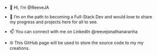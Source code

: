 - 👋 Hi, I’m @ReeveJA
- 🌱 I’m on the path to becoming a Full-Stack Dev and would love to share my progress and projects here for all to see.
- 📫 You can connect with me on LinkedIn @reevejonathanaranha

- 🌐 This GitHub page will be used to store the source code to my my creations.

<!---
ReeveJA/ReeveJA is a ✨ special ✨ repository because its `README.md` (this file) appears on your GitHub profile.
You can click the Preview link to take a look at your changes.
--->
